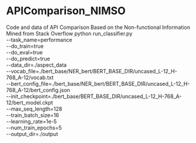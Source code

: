 # APIComparison_NIMSO
Code and data of API Comparison Based on the Non-functional Information Mined from Stack Overflow
python run_classifier.py \
--task_name=performance \
--do_train=true \
--do_eval=true \
--do_predict=true \
--data_dir=./aspect_data \
--vocab_file=./bert_base/NER_bert/BERT_BASE_DIR/uncased_L-12_H-768_A-12/vocab.txt \
--bert_config_file=./bert_base/NER_bert/BERT_BASE_DIR/uncased_L-12_H-768_A-12/bert_config.json \
--init_checkpoint=./bert_base/BERT_BASE_DIR/uncased_L-12_H-768_A-12/bert_model.ckpt \
--max_seq_length=128 \
--train_batch_size=16 \
--learning_rate=1e-5 \
--num_train_epochs=5 \
--output_dir=./output
